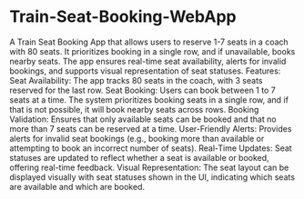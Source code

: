 # Train-Seat-Booking-WebApp
A Train Seat Booking App that allows users to reserve 1-7 seats in a coach with 80 seats. It prioritizes booking in a single row, and if unavailable, books nearby seats. The app ensures real-time seat availability, alerts for invalid bookings, and supports visual representation of seat statuses.
Features:
Seat Availability: The app tracks 80 seats in the coach, with 3 seats reserved for the last row.
Seat Booking: Users can book between 1 to 7 seats at a time. The system prioritizes booking seats in a single row, and if that is not possible, it will book nearby seats across rows.
Booking Validation: Ensures that only available seats can be booked and that no more than 7 seats can be reserved at a time.
User-Friendly Alerts: Provides alerts for invalid seat bookings (e.g., booking more than available or attempting to book an incorrect number of seats).
Real-Time Updates: Seat statuses are updated to reflect whether a seat is available or booked, offering real-time feedback.
Visual Representation: The seat layout can be displayed visually with seat statuses shown in the UI, indicating which seats are available and which are booked.
